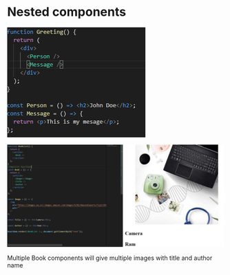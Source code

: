 # Nested components

![Nested Components example](../.gitbook/assets/image%20%282%29.png)

![](../.gitbook/assets/image%20%284%29.png)

Multiple Book components will give multiple images with title and author name

